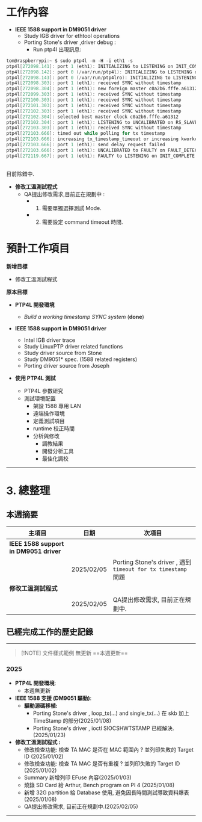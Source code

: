 # 工作內容

- **IEEE 1588 support in DM9051 driver** 
    - Study IGB driver for ethtool operations
    - Porting Stone's driver ,driver debug : 
	    - Run ptp4l 出現訊息:
``` c
tom@raspberrypi:~ $ sudo ptp4l -m -H -i eth1 -s
ptp4l[272098.141]: port 1 (eth1): INITIALIZING to LISTENING on INIT_COMPLETE
ptp4l[272098.142]: port 0 (/var/run/ptp4l): INITIALIZING to LISTENING on INIT_COMPLETE
ptp4l[272098.143]: port 0 (/var/run/ptp4lro): INITIALIZING to LISTENING on INIT_COMPLETE
ptp4l[272098.303]: port 1 (eth1): received SYNC without timestamp
ptp4l[272098.304]: port 1 (eth1): new foreign master c0a2b6.fffe.a61312-1
ptp4l[272099.303]: port 1 (eth1): received SYNC without timestamp
ptp4l[272100.303]: port 1 (eth1): received SYNC without timestamp
ptp4l[272101.303]: port 1 (eth1): received SYNC without timestamp
ptp4l[272102.303]: port 1 (eth1): received SYNC without timestamp
ptp4l[272102.304]: selected best master clock c0a2b6.fffe.a61312
ptp4l[272102.304]: port 1 (eth1): LISTENING to UNCALIBRATED on RS_SLAVE
ptp4l[272103.303]: port 1 (eth1): received SYNC without timestamp
ptp4l[272103.666]: timed out while polling for tx timestamp
ptp4l[272103.666]: increasing tx_timestamp_timeout or increasing kworker priority may correct this issue, but a driver bug likely causes it
ptp4l[272103.666]: port 1 (eth1): send delay request failed
ptp4l[272103.666]: port 1 (eth1): UNCALIBRATED to FAULTY on FAULT_DETECTED (FT_UNSPECIFIED)
ptp4l[272119.667]: port 1 (eth1): FAULTY to LISTENING on INIT_COMPLETE
 
```
目前除錯中.


- **修改工溫測試程式** 
	- QA提出修改需求,目前正在規劃中 :
		- 1. 需要單獨選擇測試 Mode.
		- 2. 需要設定 command timeout 時間.


# 預計工作項目

**新增目標**
+ 修改工溫測試程式

**原本目標**
- **PTP4L 開發環境**
    - _Build a working timestamp SYNC system_ (**done**)

- **IEEE 1588 support in DM9051 driver**
    - Intel IGB driver trace
    - Study LinuxPTP driver related functions
    - Study driver source from Stone
    - Study DM9051* spec. (1588 related registers)
    - Porting driver source from Joseph

- **使用 PTP4L 測試**
    - PTP4L 參數研究
    - 測試環境配置
        - 架設 1588 專用 LAN
        - 遠端操作環境
        - 定義測試項目
        - runtime 校正時間
        - 分析與修改
            - 調教結果
            - 開發分析工具
            - 最佳化調校
---

# 3. 總整理
## 本週摘要

| 主項目                                    | 日期         | 次項目                                                       |
| -------------------------------------- | ---------- | --------------------------------------------------------- |
| **IEEE 1588 support in DM9051 driver** |            |                                                           |
|                                        | 2025/02/05 | Porting Stone's driver , 遇到 `timeout for tx timestamp` 問題 |
| **修改工溫測試程式**                           |            |                                                           |
|                                        | 2025/02/05 | QA提出修改需求, 目前正在規劃中.                                        |

## 已經完成工作的歷史記錄
---

> [!NOTE] 文件樣式範例
> 無更新
> ==本週更新==

### 2025
- **PTP4L 開發環境**:
	- 本週無更新
- **IEEE 1588 支援 (DM9051 驅動)**:
    - **驅動源碼移植:**
	    - Porting Stone's driver , loop_tx(...) and single_tx(...) 在 skb 加上 TimeStamp 的部分(2025/01/08)
	    - Porting Stone's driver , ioctl SIOCSHWTSTAMP 已經解決.(2025/01/23)
- **修改工溫測試程式 :**
	- 修改檢查功能: 檢查 TA MAC 是否在 MAC 範圍內 ? 並列印失敗的 Target ID (2025/01/02)
	- 修改檢查功能: 檢查 TA MAC 是否有重複 ? 並列印失敗的 Target ID (2025/01/02)
	- Summary 新增列印 EFuse 內容(2025/01/03)
	- 燒錄 SD Card 給 Arthur, Bench program on PI 4 (2025/01/08)
	- 新增 32G partition 給 Database 使用, 避免因長時間測試導致資料爆表(2025/01/08)
	- QA提出修改需求, 目前正在規劃中.(2025/02/05)

---


